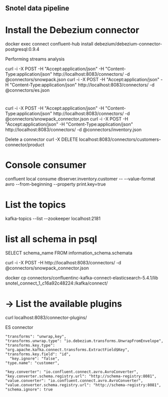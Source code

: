 ## Snotel data pipeline

# Install the Debezium connector
docker exec connect confluent-hub install debezium/debezium-connector-postgresql:0.9.4




Performing streams analysis

curl -i -X POST -H "Accept:application/json" -H  "Content-Type:application/json" http://localhost:8083/connectors/ -d @connectors/snowpack.json
curl -i -X POST -H "Accept:application/json" -H  "Content-Type:application/json" http://localhost:8083/connectors/ -d @connectors/es.json

# 

curl -i -X POST -H "Accept:application/json" -H  "Content-Type:application/json" http://localhost:8083/connectors/ -d @connectors/snowpack_connector.json
curl -i -X POST -H "Accept:application/json" -H  "Content-Type:application/json" http://localhost:8083/connectors/ -d @connectors/inventory.json

Delete a connector
curl -X DELETE localhost:8083/connectors/customers-connector/product

# Console consumer
confluent local consume dbserver.inventory.customer -- --value-format avro --from-beginning --property print.key=true

# List the topics 
kafka-topics --list --zookeeper localhost:2181


# list all schema in psql
SELECT schema_name FROM information_schema.schemata



curl -i -X POST -H  http://localhost:8083/connectors/ -d @connectors/snowpack_connector.json



docker cp connectors/confluentinc-kafka-connect-elasticsearch-5.4.1/lib  snotel_connect_1_c16a92c48224:/kafka/connect/


# -> List the available plugins
curl localhost:8083/connector-plugins/




ES connector 

    "transforms": "unwrap,key",
    "transforms.unwrap.type": "io.debezium.transforms.UnwrapFromEnvelope",
    "transforms.key.type": "org.apache.kafka.connect.transforms.ExtractField$Key",
    "transforms.key.field": "id",
      "key.ignore": "false",
    "type.name": "customer",

    "key.converter": "io.confluent.connect.avro.AvroConverter",
    "key.converter.schema.registry.url": "http://schema-registry:8081",
    "value.converter": "io.confluent.connect.avro.AvroConverter",
    "value.converter.schema.registry.url": "http://schema-registry:8081",
    "schema.ignore": true

